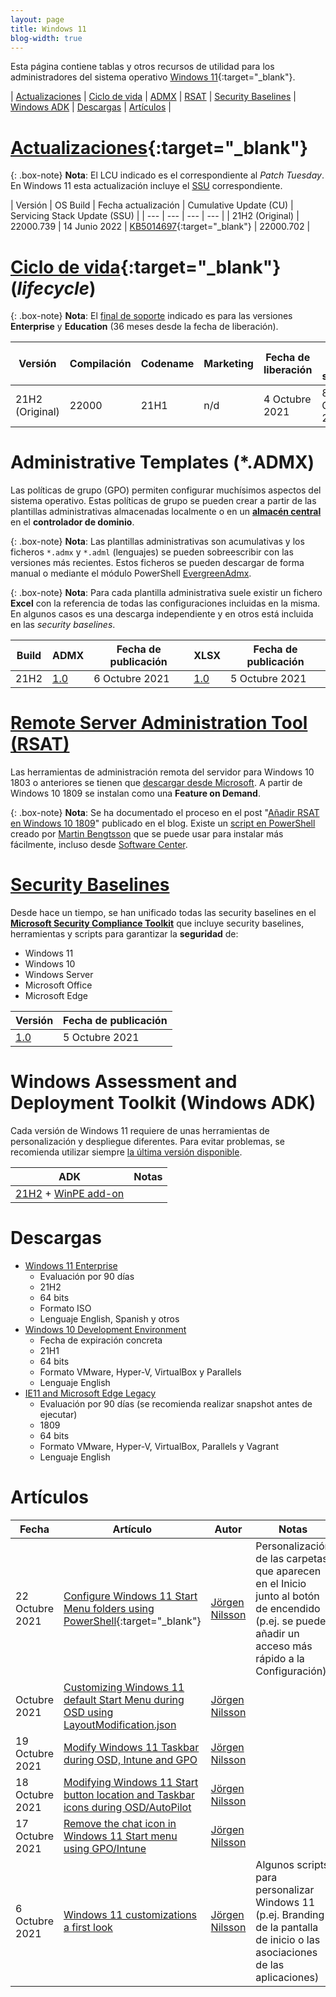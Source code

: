 ```yaml
---
layout: page
title: Windows 11
blog-width: true
---
```


Esta página contiene tablas y otros recursos de utilidad para los administradores del sistema operativo [Windows 11](https://docs.microsoft.com/en-us/windows/resources/){:target="_blank"}.

| [Actualizaciones](#actualizaciones) | [Ciclo de vida](#lifecycle) | [ADMX](#admx) | [RSAT](#rsat) | [Security Baselines](#baselines) | [Windows ADK](#adk) | [Descargas](#downloads) | [Artículos](#posts) |

# <a name="actualizaciones"></a>[Actualizaciones](https://aka.ms/Windows11UpdateHistory){:target="_blank"}

{: .box-note}
**Nota**: El LCU indicado es el correspondiente al _Patch Tuesday_. En Windows 11 esta actualización incluye el [SSU](https://docs.microsoft.com/en-us/windows/deployment/update/servicing-stack-updates) correspondiente.

| Versión | OS Build | Fecha actualización | Cumulative Update (CU) | Servicing Stack Update (SSU) |
| --- | --- | --- | --- |
| 21H2 (Original) | 22000.739 | 14 Junio 2022 | [KB5014697](https://support.microsoft.com/en-us/help/5014697){:target="_blank"} | 22000.702 |

<!-- https://en.wikipedia.org/wiki/Windows_10_version_history -->

# <a name="lifecycle"></a>[Ciclo de vida](https://support.microsoft.com/en-us/help/13853/windows-lifecycle-fact-sheet){:target="_blank"} (_lifecycle_)

{: .box-note}
**Nota**: El [final de soporte](https://docs.microsoft.com/en-us/windows/release-health/windows11-release-information) indicado es para las versiones **Enterprise** y **Education** (36 meses desde la fecha de liberación).

| Versión | Compilación | Codename | Marketing | Fecha de liberación | Final de soporte |
| --- | --- | --- | --- | --- | --- |
| 21H2 (Original) | 22000 | 21H1 | n/d | 4 Octubre 2021 | 8 Octubre 2024 |

# <a name="admx"></a>Administrative Templates (*.ADMX)

Las políticas de grupo (GPO) permiten configurar muchísimos aspectos del sistema operativo. Estas políticas de grupo se pueden crear a partir de las plantillas administrativas almacenadas localmente o en un [**almacén central**](https://docs.microsoft.com/en-us/troubleshoot/windows-client/group-policy/create-and-manage-central-store) en el **controlador de dominio**.

{: .box-note}
**Nota**: Las plantillas administrativas son acumulativas y los ficheros `*.admx` y `*.adml` (lenguajes) se pueden sobreescribir con las versiones más recientes. Estos ficheros se pueden descargar de forma manual o mediante el módulo PowerShell [EvergreenAdmx](https://github.com/msfreaks/EvergreenAdmx).

{: .box-note}
**Nota**: Para cada plantilla administrativa suele existir un fichero **Excel** con la referencia de todas las configuraciones incluidas en la misma. En algunos casos es una descarga independiente y en otros está incluida en las _security baselines_.

| Build | ADMX | Fecha de publicación | XLSX | Fecha de publicación |
| --- | --- | --- | --- | --- |
| 21H2 | [1.0](https://www.microsoft.com/en-us/download/103507) | 6 Octubre 2021 | [1.0](https://www.microsoft.com/en-us/download/103506) | 5 Octubre 2021 |

# <a name="rsat"></a>[Remote Server Administration Tool (RSAT)](https://docs.microsoft.com/en-us/troubleshoot/windows-server/system-management-components/remote-server-administration-tools)

Las herramientas de administración remota del servidor para Windows 10 1803 o anteriores se tienen que [descargar desde Microsoft](https://www.microsoft.com/en-us/download/details.aspx?id=45520). A partir de Windows 10 1809 se instalan como una **Feature on Demand**.

{: .box-note}
**Nota**: Se ha documentado el proceso en el post "[Añadir RSAT en Windows 10 1809](/blog/anadir-rsat-en-windows-10-1809)" publicado en el blog. Existe un [script en PowerShell](https://github.com/imabdk/Powershell/blob/master/Install-RSATv1809v1903v1909v2004v20H2.ps1) creado por [Martin Bengtsson](https://www.imab.dk/) que se puede usar para instalar más fácilmente, incluso desde [Software Center](https://www.imab.dk/deploy-rsat-remote-server-administration-tools-for-windows-10-v20h2-using-configmgr-and-powershell/).

# <a name="baselines"></a>[Security Baselines](https://aka.ms/baselines)

Desde hace un tiempo, se han unificado todas las security baselines en el [**Microsoft Security Compliance Toolkit**](https://aka.ms/SCT) que incluye security baselines, herramientas y scripts para garantizar la **seguridad** de:

* Windows 11
* Windows 10
* Windows Server
* Microsoft Office
* Microsoft Edge

| Versión | Fecha de publicación |
| --- | --- |
| [1.0](https://www.microsoft.com/en-us/download/details.aspx?id=55319) | 5 Octubre 2021 |

# <a name="adk"></a>Windows Assessment and Deployment Toolkit (Windows ADK)

Cada versión de Windows 11 requiere de unas herramientas de personalización y despliegue diferentes. Para evitar problemas, se recomienda utilizar siempre [la última versión disponible](https://docs.microsoft.com/en-us/windows-hardware/get-started/what-s-new-in-kits-and-tools).

| ADK | Notas |
| --- | --- |
| [21H2](https://go.microsoft.com/fwlink/?linkid=2165884) + [WinPE add-on](https://go.microsoft.com/fwlink/?linkid=2166133) | |

# <a name="downloads">Descargas

* [Windows 11 Enterprise](https://www.microsoft.com/evalcenter/evaluate-windows-11-enterprise)
  * Evaluación por 90 días
  * 21H2
  * 64 bits
  * Formato ISO
  * Lenguaje English, Spanish y otros
* [Windows 10 Development Environment](https://developer.microsoft.com/en-us/windows/downloads/virtual-machines/)
  * Fecha de expiración concreta
  * 21H1
  * 64 bits
  * Formato VMware, Hyper-V, VirtualBox y Parallels
  * Lenguaje English
* [IE11 and Microsoft Edge Legacy](https://developer.microsoft.com/en-us/microsoft-edge/tools/vms/)
  * Evaluación por 90 días (se recomienda realizar snapshot antes de ejecutar)
  * 1809
  * 64 bits
  * Formato VMware, Hyper-V, VirtualBox, Parallels y Vagrant
  * Lenguaje English

# <a name="posts">Artículos

| Fecha | Artículo | Autor | Notas |
| --- | --- | --- | --- |
| 22 Octubre 2021 | [Configure Windows 11 Start Menu folders using PowerShell](https://blog.onevinn.com/configure-windows-11-start-menu-folders-using-powershell){:target="_blank"} | [Jörgen Nilsson](https://twitter.com/ccmexec) | Personalización de las carpetas que aparecen en el Inicio junto al botón de encendido (p.ej. se puede añadir un acceso más rápido a la Configuración) |
| Octubre 2021 | [Customizing Windows 11 default Start Menu during OSD using LayoutModification.json](https://blog.onevinn.com/customizing-windows-11-default-start-menu-during-osd-using-layoutmodification-json) | [Jörgen Nilsson](https://twitter.com/ccmexec) | |
| 19 Octubre 2021 | [Modify Windows 11 Taskbar during OSD, Intune and GPO](https://blog.onevinn.com/modify-windows-11-taskbar-during-osd-intune-and-gpo) | [Jörgen Nilsson](https://twitter.com/ccmexec) | |
| 18 Octubre 2021 | [Modifying Windows 11 Start button location and Taskbar icons during OSD/AutoPilot](https://blog.onevinn.com/modifying-windows-11-start-button-location-and-taskbar-icons-during-osd-autopilot) | [Jörgen Nilsson](https://twitter.com/ccmexec) | |
| 17 Octubre 2021 | [Remove the chat icon in Windows 11 Start menu using GPO/Intune](https://blog.onevinn.com/remove-the-chat-icon-in-windows-11-start-menu-using-gpo-intune) | [Jörgen Nilsson](https://twitter.com/ccmexec) | |
| 6 Octubre 2021 | [Windows 11 customizations a first look](https://blog.onevinn.com/windows-11-customizations-a-first-look) | [Jörgen Nilsson](https://twitter.com/ccmexec) | Algunos scripts para personalizar Windows 11 (p.ej. Branding de la pantalla de inicio o las asociaciones de las aplicaciones) |